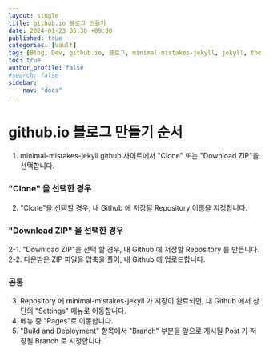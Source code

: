 ```yaml
---
layout: single
title: github.io 블로그 만들기
date: 2024-01-23 05:30 +09:00
published: true
categories: [Vault]
tag: [Blog, Dev, github.io, 블로그, minimal-mistakes-jekyll, jekyll, theme]
toc: true
author_profile: false
#search: false
sidebar:
    nav: "docs"
---
```


# github.io 블로그 만들기 순서

1. minimal-mistakes-jekyll github 사이트에서 "Clone" 또는 "Download ZIP"을 선택합니다.

### "Clone" 을 선택한 경우
2. "Clone"을 선택할 경우, 내 Github 에 저장될 Repository 이름을 지정합니다. 

### "Download ZIP" 을 선택한 경우
2-1. "Download ZIP"을 선택 할 경우, 내 Github 에 저장할 Repository 를 만듭니다. 
2-2. 다운받은 ZIP 파일을 압축을 풀어, 내 Github 에 업로드합니다.

### 공통
3. Repository 에 minimal-mistakes-jekyll 가 저장이 완료되면, 내 Github 에서 상단의 "Settings" 메뉴로 이동합니다. 
4. 메뉴 중 "Pages"로 이동합니다. 
5. "Build and Deployment" 항목에서 "Branch" 부분을 앞으로 게시될 Post 가 저장될 Branch 로 지정합니다. 
